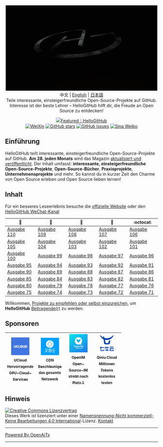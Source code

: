 <p align="center">
  <img src="https://raw.githubusercontent.com/521xueweihan/img_logo/master/logo/readme.gif"/>
  <br>中文 | <a href="README_en.md">English</a> | <a href="README_ja.md">日本語</a>
  <br>Teile interessante, einsteigerfreundliche Open-Source-Projekte auf GitHub.
  <br>Interesse ist der beste Lehrer – HelloGitHub hilft dir, die Freude an Open Source zu entdecken!
</p>

<p align="center">
  <a href="https://hellogithub.com/repository/d4aae58ddbf34f0799bf3e8f965e0d70" target="_blank"><img src="https://abroad.hellogithub.com/v1/widgets/recommend.svg?rid=d4aae58ddbf34f0799bf3e8f965e0d70&claim_uid=8MKvZoxaWt" alt="Featured｜HelloGitHub" style="width: 250px; height: 54px;" width="250" height="54" /></a><br>
  <a href="https://raw.githubusercontent.com/521xueweihan/img_logo/master/logo/weixin.png"><img src="https://img.shields.io/badge/Talk-%E5%BE%AE%E4%BF%A1%E7%BE%A4-brightgreen.svg?style=popout-square" alt="WeiXin"></a>
  <a href="https://github.com/521xueweihan/HelloGitHub/stargazers"><img src="https://img.shields.io/github/stars/521xueweihan/HelloGitHub.svg?style=popout-square" alt="GitHub stars"></a>
  <a href="https://github.com/521xueweihan/HelloGitHub/issues"><img src="https://img.shields.io/github/issues/521xueweihan/HelloGitHub.svg?style=popout-square" alt="GitHub issues"></a>
    <a href="https://weibo.com/hellogithub"><img src="https://img.shields.io/badge/%E6%96%B0%E6%B5%AA-Weibo-red.svg?style=popout-square" alt="Sina Weibo"></a>
</p>

## Einführung

HelloGitHub teilt interessante, einsteigerfreundliche Open-Source-Projekte auf GitHub. **Am 28. jeden Monats** wird das Magazin [aktualisiert und veröffentlicht](https://mp.weixin.qq.com/mp/appmsgalbum?__biz=MzA5MzYyNzQ0MQ==&action=getalbum&album_id=1331197538447310849#wechat_redirect). Der Inhalt umfasst: **interessante, einsteigerfreundliche Open-Source-Projekte**, **Open-Source-Bücher**, **Praxisprojekte**, **Unternehmensprojekte** und mehr. So kannst du in kurzer Zeit den Charme von Open Source erleben und Open Source lieben lernen!

## Inhalt
Für ein besseres Leseerlebnis besuche die [offizielle Website](https://hellogithub.com/) oder den [HelloGitHub WeChat-Kanal](https://cdn.jsdelivr.net/gh/521xueweihan/img_logo@main/logo/weixin.png)

| :card_index: | :jack_o_lantern: | :beer: | :fish_cake: | :octocat: |
| ------- | ----- | ------------ | ------ | --------- |
| [Ausgabe 110](/content/HelloGitHub110.md) | [Ausgabe 109](/content/HelloGitHub109.md) | [Ausgabe 108](/content/HelloGitHub108.md) | [Ausgabe 107](/content/HelloGitHub107.md) | [Ausgabe 106](/content/HelloGitHub106.md) |
| [Ausgabe 105](/content/HelloGitHub105.md) | [Ausgabe 104](/content/HelloGitHub104.md) | [Ausgabe 103](/content/HelloGitHub103.md) | [Ausgabe 102](/content/HelloGitHub102.md) | [Ausgabe 101](/content/HelloGitHub101.md) |
| [Ausgabe 100](/content/HelloGitHub100.md) | [Ausgabe 99](/content/HelloGitHub99.md) | [Ausgabe 98](/content/HelloGitHub98.md) | [Ausgabe 97](/content/HelloGitHub97.md) | [Ausgabe 96](/content/HelloGitHub96.md) |
| [Ausgabe 95](/content/HelloGitHub95.md) | [Ausgabe 94](/content/HelloGitHub94.md) | [Ausgabe 93](/content/HelloGitHub93.md) | [Ausgabe 92](/content/HelloGitHub92.md) | [Ausgabe 91](/content/HelloGitHub91.md) |
| [Ausgabe 90](/content/HelloGitHub90.md) | [Ausgabe 89](/content/HelloGitHub89.md) | [Ausgabe 88](/content/HelloGitHub88.md) | [Ausgabe 87](/content/HelloGitHub87.md) | [Ausgabe 86](/content/HelloGitHub86.md) |
| [Ausgabe 85](/content/HelloGitHub85.md) | [Ausgabe 84](/content/HelloGitHub84.md) | [Ausgabe 83](/content/HelloGitHub83.md) | [Ausgabe 82](/content/HelloGitHub82.md) | [Ausgabe 81](/content/HelloGitHub81.md) |
| [Ausgabe 80](/content/HelloGitHub80.md) | [Ausgabe 79](/content/HelloGitHub79.md) | [Ausgabe 78](/content/HelloGitHub78.md) | [Ausgabe 77](/content/HelloGitHub77.md) | [Ausgabe 76](/content/HelloGitHub76.md) |
| [Ausgabe 75](/content/HelloGitHub75.md) | [Ausgabe 74](/content/HelloGitHub74.md) | [Ausgabe 73](/content/HelloGitHub73.md) | [Ausgabe 72](/content/HelloGitHub72.md) | [Ausgabe 71](/content/HelloGitHub71.md) |


Willkommen, [Projekte zu empfehlen oder selbst einzureichen](https://hellogithub.com/periodical), um **HelloGitHub** [Beitragende(r)](https://github.com/521xueweihan/HelloGitHub/blob/master/content/contributors.md) zu werden.

## Sponsoren


<table>
  <thead>
    <tr>
      <th align="center" style="width: 80px;">
        <a href="https://www.compshare.cn/?utm_term=logo&utm_campaign=hellogithub&utm_source=otherdsp&utm_medium=display&ytag=logo_hellogithub_otherdsp_display">          <img src="https://raw.githubusercontent.com/521xueweihan/img_logo/master/logo/ucloud.png" width="60px"><br>
          <sub>UCloud</sub><br>
          <sub>Hervorragende GPU-Cloud-Services</sub>
        </a>
      </th>
      <th align="center" style="width: 80px;">
        <a href="https://www.upyun.com/?from=hellogithub">
          <img src="https://raw.githubusercontent.com/521xueweihan/img_logo/master/logo/upyun.png" width="60px"><br>
          <sub>CDN</sub><br>
          <sub>Beschleunige das gesamte Netzwerk</sub>
        </a>
      </th>
      <th align="center" style="width: 80px;">
        <a href="https://github.com/OpenIMSDK/Open-IM-Server">
          <img src="https://raw.githubusercontent.com/521xueweihan/img_logo/master/logo/im.png" width="60px"><br>
          <sub>OpenIM</sub><br>
          <sub>Open-Source-IM strebt nach Platz 1</sub>
        </a>
      </th>
      <th align="center" style="width: 80px;">
        <a href="https://www.qiniu.com/?utm_source=hello">
          <img src="https://raw.githubusercontent.com/521xueweihan/img_logo/master/logo/qiniu.jpg" width="60px"><br>
          <sub>Qiniu Cloud</sub><br>
          <sub>Millionen Tokens kostenlos testen</sub>
        </a>
      </th>
    </tr>
  </thead>
</table>


## Hinweis

<a rel="license" href="https://creativecommons.org/licenses/by-nc-nd/4.0/deed.zh"><img alt="Creative Commons Lizenzvertrag" style="border-width: 0" src="https://licensebuttons.net/l/by-nc-nd/4.0/88x31.png"></a><br>Dieses Werk ist lizenziert unter einer <a rel="license" href="https://creativecommons.org/licenses/by-nc-nd/4.0/deed.zh">Namensnennung-Nicht kommerziell-Keine Bearbeitungen 4.0 International</a>-Lizenz. <a href="mailto:595666367@qq.com">Kontakt</a>



---


[Powered By OpenAiTx](https://github.com/OpenAiTx/OpenAiTx)


---